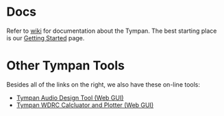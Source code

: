 # Docs
Refer to [wiki](https://github.com/Tympan/Docs/wiki) for documentation about the Tympan.  The best starting place is our [Getting Started](https://github.com/Tympan/Docs/wiki/Getting-Starting-with-Tympan) page.

# Other Tympan Tools
Besides all of the links on the right, we also have these on-line tools:
* [Tympan Audio Design Tool (Web GUI)](https://tympan.github.io/Tympan_Audio_Design_Tool/)
* [Tympan WDRC Calcluator and Plotter (Web GUI)](https://tympan.github.io/Tympan_Library/WDRC_Plotter.html)
